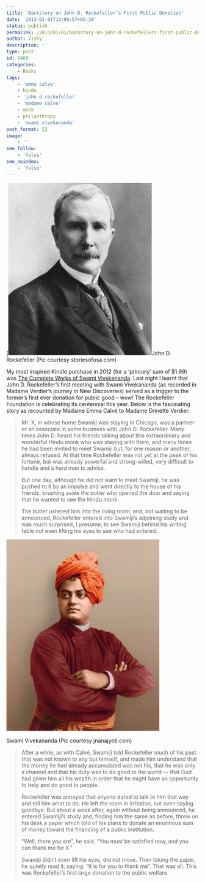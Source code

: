 ```yaml
---
title: 'Backstory on John D. Rockefeller’s First Public Donation'
date: '2013-01-01T13:09:57+05:30'
status: publish
permalink: /2013/01/01/backstory-on-john-d-rockefellers-first-public-donation
author: vishy
description: ''
type: post
id: 2409
categories: 
    - Books
tags:
    - 'emma calve'
    - hindu
    - 'john d rockefeller'
    - 'madame calve'
    - monk
    - philanthropy
    - 'swami vivekananda'
post_format: []
image:
    - ''
seo_follow:
    - 'false'
seo_noindex:
    - 'false'
---
```

[![](../../../../uploads/2013/01/john-d-rockefeller_storiesofusa_com.jpg)John D. Rockefeller (Pic courtesy storiesofusa.com)

My most inspired Kindle purchase in 2012 (for a ‘princely’ sum of $1.99) was [The Complete Works of Swami Vivekananda](http://www.amazon.com/Complete-Works-Swami-Vivekananda-ebook/dp/B004NIFSQ6/ref=sr_1_1?s=digital-text&ie=UTF8&qid=1357026038&sr=1-1&keywords=swami+vivekananda). Last night I learnt that John D. Rockefeller’s first meeting with Swami Vivekananda (as recorded in Madame Verdier’s journey in New Discoveries) served as a trigger to the former’s first ever donation for public good – wow! The Rockefeller Foundation is celebrating its centennial this year. Below is the fascinating story as recounted by Madame Emma Calvé to Madame Drinette Verdier.

> Mr. X, in whose home Swamiji was staying in Chicago, was a partner or an associate in some business with John D. Rockefeller. Many times John D. heard his friends talking about this extraordinary and wonderful Hindu monk who was staying with them, and many times he had been invited to meet Swamiji but, for one reason or another, always refused. At that time Rockefeller was not yet at the peak of his fortune, but was already powerful and strong-willed, very difficult to handle and a hard man to advise.
> 
> But one day, although he did not want to meet Swamiji, he was pushed to it by an impulse and went directly to the house of his friends, brushing aside the butler who opened the door and saying that he wanted to see the Hindu monk.
> 
> The butler ushered him into the living room, and, not waiting to be announced, Rockefeller entered into Swamiji’s adjoining study and was much surprised, I presume, to see Swamiji behind his writing table not even lifting his eyes to see who had entered.
> 
> <figure aria-describedby="caption-attachment-2411" class="wp-caption alignright" id="attachment_2411" style="width: 240px">

[![](../../../../uploads/2013/01/swami_vivekananda_jnanajyoti_com.jpg "swami_vivekananda_jnanajyoti_com")](http://www.ulaar.com/wp-content/uploads/2013/01/swami_vivekananda_jnanajyoti_com.jpg)<figcaption class="wp-caption-text" id="caption-attachment-2411">Swami Vivekananda (Pic courtesy jnanajyoti.com)</figcaption></figure>
> 
> After a while, as with Calvé, Swamiji told Rockefeller much of his past that was not known to any but himself, and made him understand that the money he had already accumulated was not his, that he was only a channel and that his duty was to do good to the world — that God had given him all his wealth in order that he might have an opportunity to help and do good to people.
> 
> Rockefeller was annoyed that anyone dared to talk to him that way and tell him what to do. He left the room in irritation, not even saying goodbye. But about a week after, again without being announced, he entered Swamiji’s study and, finding him the same as before, threw on his desk a paper which told of his plans to donate an enormous sum of money toward the financing of a public institution.
> 
> “Well, there you are”, he said. “You must be satisfied now, and you can thank me for it.”
> 
> Swamiji didn’t even lift his eyes, did not move. Then taking the paper, he quietly read it, saying: “It is for you to thank me”. That was all. This was Rockefeller’s first large donation to the public welfare.
